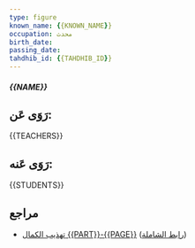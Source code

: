 ```yaml
---
type: figure
known_name: {{KNOWN_NAME}}
occupation: محدث
birth_date:
passing_date:
tahdhib_id: {{TAHDHIB_ID}}
---
```

##### {{NAME}}

## رَوَى عَن:
{{TEACHERS}}
## رَوَى عَنه:
{{STUDENTS}}
## مراجع
- [تهذيب الكمال {{PART}}-{{PAGE}}](obsidian://open?vault=Tahdhib-al-Kamal&file=Figures/{{SIGNED_NAME}}) ([رابط الشاملة](https://shamela.ws/book/3722/{{SHAMELA_INDEX}}))